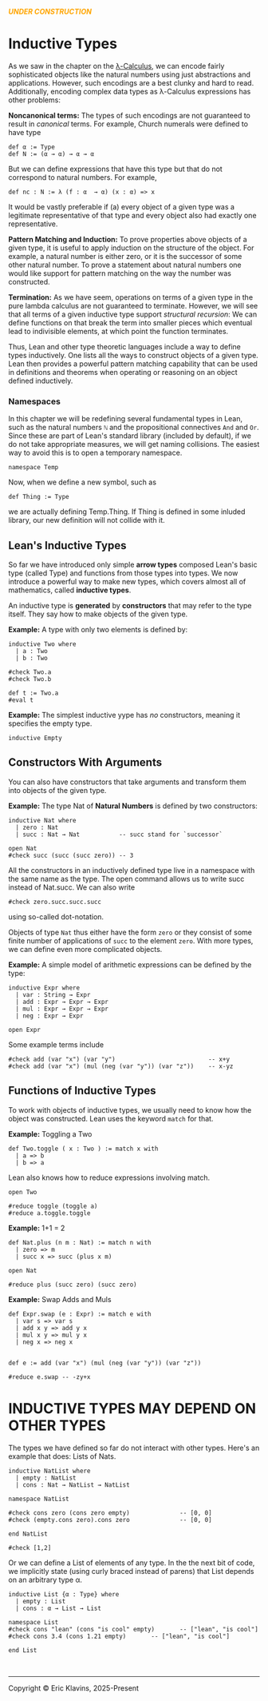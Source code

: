 <span style='color: orange'>***UNDER CONSTRUCTION***</span>
 # Inductive Types

As we saw in the chapter on the [λ-Calculus](LambdaCalculus.md), we can encode fairly sophisticated objects like the natural numbers using just abstractions and applications. However, such encodings are a best clunky and hard to read. Additionally, encoding complex data types as λ-Calculus expressions has other problems:

**Noncanonical terms:** The types of such encodings are not guaranteed to result in _canonical_ terms. For example, Church numerals were defined to have type 
```lean
def α := Type
def N := (α → α) → α → α
```
 But we can define expressions that have this type but that do not correspond to natural numbers. For example, 
```lean
def nc : N := λ (f : α  → α) (x : α) => x
```
 It would be vastly preferable if (a) every object of a given type was a legitimate representative of that type and every object also had exactly one representative.

**Pattern Matching and Induction:** To prove properties above objects of a given type, it is useful to apply induction on the structure of the object. For example, a natural number is either zero, or it is the successor of some other natural number. To prove a statement about natural numbers one would like support for pattern matching on the way the number was constructed.

**Termination:** As we have seem, operations on terms of a given type in the pure lambda calculus are not guaranteed to terminate. However, we will see that all terms of a given inductive type support _structural recursion_: We can define functions on that break the term into smaller pieces which eventual lead to indivisible elements, at which point the function terminates.

Thus, Lean and other type theoretic languages include a way to define types inductively. One lists all the ways to construct objects of a given type. Lean then provides a powerful pattern matching capability that can be used in definitions and theorems when operating or reasoning on an object defined inductively.

### Namespaces

In this chapter we will be redefining several fundamental types in Lean, such as the natural numbers `ℕ` and the propositional connectives `And` and `Or`. Since these are part of Lean's standard library (included by default), if we do not take appropriate measures, we will get naming collisions. The easiest way to avoid this is to open a temporary namespace. 
```lean
namespace Temp
```
 Now, when we define a new symbol, such as 
```lean
def Thing := Type
```
 we are actually defining Temp.Thing. If Thing is defined in some inluded library, our new definition will not collide with it.

## Lean's Inductive Types

So far we have introduced only simple **arrow types** composed Lean's basic type (called Type) and functions from those types into types. We now introduce a powerful way to make new types, which covers almost all of mathematics, called **inductive types**.

An inductive type is **generated** by **constructors** that may refer to the type itself. They say how to make objects of the given type.

**Example:** A type with only two elements is defined by: 
```lean
inductive Two where
  | a : Two
  | b : Two

#check Two.a
#check Two.b

def t := Two.a
#eval t
```
 **Example:** The simplest inductive yype has _no_ constructors, meaning it specifies the empty type. 
```lean
inductive Empty
```
 ## Constructors With Arguments

You can also have constructors that take arguments and transform them into objects of the given type.

**Example:** The type Nat of **Natural Numbers** is defined by two constructors: 
```lean
inductive Nat where
  | zero : Nat
  | succ : Nat → Nat           -- succ stand for `successor`

open Nat
#check succ (succ (succ zero)) -- 3
```
 All the constructors in an inductively defined type live in a namespace with the same name as the type. The open command allows us to write succ instead of Nat.succ. We can also write 
```lean
#check zero.succ.succ.succ
```
 using so-called dot-notation.

Objects of type `Nat` thus either have the form `zero` or they consist of some finite number of applications of `succ` to the element `zero`. With more types, we can define even more complicated objects.

**Example:** A simple model of arithmetic expressions can be defined by the type: 
```lean
inductive Expr where
  | var : String → Expr
  | add : Expr → Expr → Expr
  | mul : Expr → Expr → Expr
  | neg : Expr → Expr

open Expr
```
 Some example terms include 
```lean
#check add (var "x") (var "y")                          -- x+y
#check add (var "x") (mul (neg (var "y")) (var "z"))    -- x-yz
```
 ## Functions of Inductive Types

To work with objects of inductive types, we usually need to know how the object was constructed. Lean uses the keyword `match` for that.

**Example:** Toggling a Two  
```lean
def Two.toggle ( x : Two ) := match x with
  | a => b
  | b => a
```
 Lean also knows how to reduce expressions involving match. 
```lean
open Two

#reduce toggle (toggle a)
#reduce a.toggle.toggle
```
 **Example:** 1+1 = 2 
```lean
def Nat.plus (n m : Nat) := match n with
  | zero => m
  | succ x => succ (plus x m)

open Nat

#reduce plus (succ zero) (succ zero)
```
 **Example:** Swap Adds and Muls
```lean
def Expr.swap (e : Expr) := match e with
  | var s => var s
  | add x y => add y x
  | mul x y => mul y x
  | neg x => neg x


def e := add (var "x") (mul (neg (var "y")) (var "z"))

#reduce e.swap -- -zy+x
```
 # INDUCTIVE TYPES MAY DEPEND ON OTHER TYPES

The types we have defined so far do not interact with other types. Here's an example that does: Lists of Nats. 
```lean
inductive NatList where
  | empty : NatList
  | cons : Nat → NatList → NatList

namespace NatList

#check cons zero (cons zero empty)              -- [0, 0]
#check (empty.cons zero).cons zero              -- [0, 0]

end NatList

#check [1,2]
```
 Or we can define a List of elements of any type. In the the next bit of code, we implicitly state (using curly braced instead of parens) that List depends on an arbitrary type α. 
```lean
inductive List {α : Type} where
  | empty : List
  | cons : α → List → List

namespace List
#check cons "lean" (cons "is cool" empty)       -- ["lean", "is cool"]
#check cons 3.4 (cons 1.21 empty)       -- ["lean", "is cool"]

end List
```

<div style='height=50px'>&nbsp;</div><hr>
Copyright © Eric Klavins, 2025-Present
